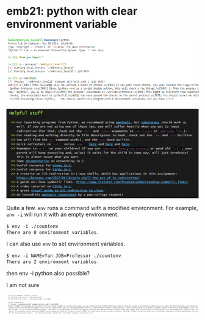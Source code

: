 # emb21: python with clear environment variable

![](<../../.gitbook/assets/image (185) (1).png>)

![](<../../.gitbook/assets/image (115).png>)



Quite a few. `env` runs a command with a modified environment. For example, `env -i` will run it with an empty environment.

```
$ env -i ./countenv
There are 0 environment variables.
```

I can also use `env` to set environment variables.

```
$ env -i NAME=Yan JOB=Professor ./countenv
There are 2 environment variables.
```

then env -i python also possible?

I am not sure

![](<../../.gitbook/assets/image (179) (1).png>)
